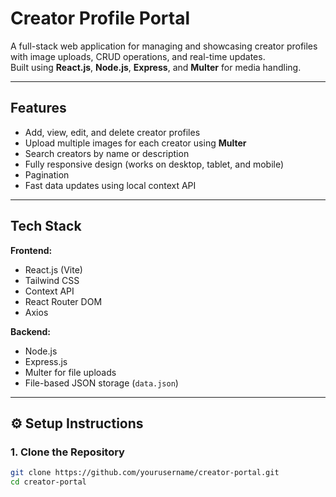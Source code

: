 # Creator Profile Portal

A full-stack web application for managing and showcasing creator profiles with image uploads, CRUD operations, and real-time updates.  
Built using **React.js**, **Node.js**, **Express**, and **Multer** for media handling.

---

## Features

- Add, view, edit, and delete creator profiles  
- Upload multiple images for each creator using **Multer**  
- Search creators by name or description  
- Fully responsive design (works on desktop, tablet, and mobile)  
- Pagination  
- Fast data updates using local context API  

---

## Tech Stack

**Frontend:**
- React.js (Vite)
- Tailwind CSS
- Context API
- React Router DOM
- Axios

**Backend:**
- Node.js
- Express.js
- Multer for file uploads
- File-based JSON storage (`data.json`)

---

## ⚙️ Setup Instructions

### 1. Clone the Repository
```bash
git clone https://github.com/yourusername/creator-portal.git
cd creator-portal
